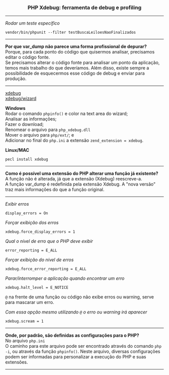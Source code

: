 <h3 align="center">PHP Xdebug: ferramenta de debug e profiling</h3>

---

*Rodar um teste específico*
```
vendor/bin/phpunit --filter testBuscaLeiloesNaoFinalizados
```

---

**Por que var_dump não parece uma forma profissional de depurar?** <br>
Porque, para cada ponto do código que quisermos analisar, precisamos editar o código fonte. <br>
Se precisamos alterar o código fonte para analisar um ponto da aplicação, temos mais trabalho do que deveríamos. Além disso, existe sempre a possibilidade de esquecermos esse código de debug e enviar para produção.

---

[xdebug](https://xdebug.org/) <br>
[xdebug/wizard](https://xdebug.org/wizard)

**Windows** <br>
Rodar o comando ```phpinfo()``` e color na text area do wizard; <br>
Analisar as informações; <br>
Fazer o download; <br>
Renomear o arquivo para ```php_xdebug.dll``` <br>
Mover o arquivo para ```php/ext/```; e <br>
Adicionar no final do ```php.ini``` a extensão ```zend_extension = xdebug```.

**Linux/MAC**
```
pecl install xdebug
```

---

**Como é possível uma extensão do PHP alterar uma função já existente?** <br>
A função não é alterada, já que a extensão (Xdebug) reescreve-a. <br>
A função var_dump é redefinida pela extensão Xdebug. A "nova versão" traz mais informações do que a função original.

---

*Exibir erros*
```
display_errors = On
```

*Forçar exibição dos erros*
```
xdebug.force_display_errors = 1
```

*Qual o nível de erro que o PHP deve exibir*
```
error_reporting = E_ALL
```

*Forçar exibição do nível de erros*
```
xdebug.force_error_reporting = E_ALL
```

*Parar/interromper a aplicação quando encontrar um erro*
```
xdebug.halt_level = E_NOTICE
```

```@``` na frente de uma função ou código não exibe erros ou warning, serve para mascarar um erro.

*Com essa opção mesmo utilizando ```@``` o erro ou warning irá aparecer*
```
xdebug.scream = 1
```

---

**Onde, por padrão, são definidas as configurações para o PHP?** <br>
No arquivo ```php.ini``` <br>
O caminho para este arquivo pode ser encontrado através do comando ```php -i```, ou através da função ```phpinfo()```. Neste arquivo, diversas configurações podem ser informadas para personalizar a execução do PHP e suas extensões.

---